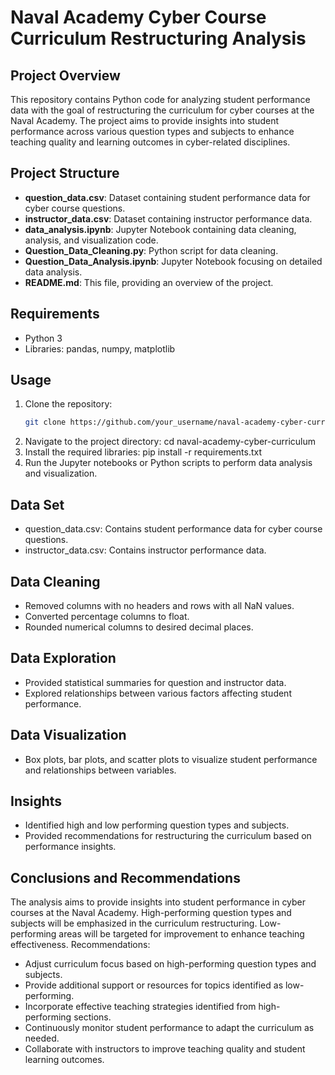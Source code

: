 # Naval Academy Cyber Course Curriculum Restructuring Analysis

## Project Overview
This repository contains Python code for analyzing student performance data with the goal of restructuring the curriculum for cyber courses at the Naval Academy. The project aims to provide insights into student performance across various question types and subjects to enhance teaching quality and learning outcomes in cyber-related disciplines.

## Project Structure
- **question_data.csv**: Dataset containing student performance data for cyber course questions.
- **instructor_data.csv**: Dataset containing instructor performance data.
- **data_analysis.ipynb**: Jupyter Notebook containing data cleaning, analysis, and visualization code.
- **Question_Data_Cleaning.py**: Python script for data cleaning.
- **Question_Data_Analysis.ipynb**: Jupyter Notebook focusing on detailed data analysis.
- **README.md**: This file, providing an overview of the project.

## Requirements
- Python 3
- Libraries: pandas, numpy, matplotlib

## Usage
1. Clone the repository:
   ```bash
   git clone https://github.com/your_username/naval-academy-cyber-curriculum.git
2. Navigate to the project directory:
   cd naval-academy-cyber-curriculum
3. Install the required libraries:
   pip install -r requirements.txt
4. Run the Jupyter notebooks or Python scripts to perform data analysis and visualization.

## Data Set
- question_data.csv: Contains student performance data for cyber course questions.
- instructor_data.csv: Contains instructor performance data.

## Data Cleaning
- Removed columns with no headers and rows with all NaN values.
- Converted percentage columns to float.
- Rounded numerical columns to desired decimal places.

## Data Exploration 
- Provided statistical summaries for question and instructor data.
- Explored relationships between various factors affecting student performance.

## Data Visualization 
- Box plots, bar plots, and scatter plots to visualize student performance and relationships between variables.

## Insights 
- Identified high and low performing question types and subjects.
- Provided recommendations for restructuring the curriculum based on performance insights.

## Conclusions and Recommendations
The analysis aims to provide insights into student performance in cyber courses at the Naval Academy.
High-performing question types and subjects will be emphasized in the curriculum restructuring.
Low-performing areas will be targeted for improvement to enhance teaching effectiveness.
Recommendations:
- Adjust curriculum focus based on high-performing question types and subjects.
- Provide additional support or resources for topics identified as low-performing.
- Incorporate effective teaching strategies identified from high-performing sections.
- Continuously monitor student performance to adapt the curriculum as needed.
- Collaborate with instructors to improve teaching quality and student learning outcomes.
